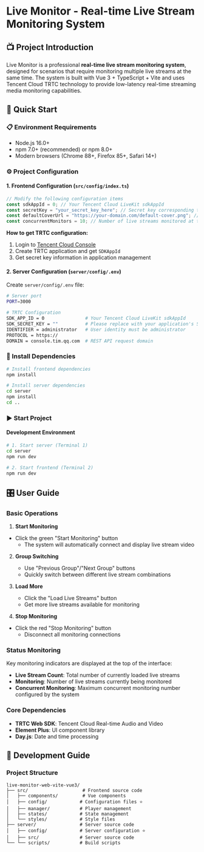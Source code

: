 # Live Monitor - Real-time Live Stream Monitoring System

## 📺 Project Introduction

Live Monitor is a professional **real-time live stream monitoring system**, designed for scenarios that require monitoring multiple live streams at the same time. The system is built with Vue 3 + TypeScript + Vite and uses Tencent Cloud TRTC technology to provide low-latency real-time streaming media monitoring capabilities.

## 🚀 Quick Start

### 📋 Environment Requirements

- Node.js 16.0+ 
- npm 7.0+ (recommended) or npm 8.0+
- Modern browsers (Chrome 88+, Firefox 85+, Safari 14+)

### ⚙️ Project Configuration

#### 1. Frontend Configuration (`src/config/index.ts`)

```typescript
// Modify the following configuration items
const sdkAppId = 0; // Your Tencent Cloud LiveKit sdkAppId
const secretKey = "your_secret_key_here"; // Secret key corresponding to sdkAppId
const defaultCoverUrl = "https://your-domain.com/default-cover.png"; // Default cover image
const concurrentMonitors = 10; // Number of live streams monitored at the same time
```

**How to get TRTC configuration:**
1. Login to [Tencent Cloud Console](https://console.cloud.tencent.com/trtc)
2. Create TRTC application and get `SDKAppId`
3. Get secret key information in application management

#### 2. Server Configuration (`server/config/.env`)

Create `server/config/.env` file:

```bash
# Server port
PORT=3000

# TRTC Configuration 
SDK_APP_ID = 0               # Your Tencent Cloud LiveKit sdkAppId
SDK_SECRET_KEY = ""          # Please replace with your application's SDK_SECRET_KEY, no string quotes needed
IDENTIFIER = administrator   # User identity must be administrator
PROTOCOL = https://
DOMAIN = console.tim.qq.com  # REST API request domain
```

### 🔧 Install Dependencies

```bash
# Install frontend dependencies
npm install

# Install server dependencies  
cd server
npm install
cd ..
```

### ▶️ Start Project

#### Development Environment

```bash
# 1. Start server (Terminal 1)
cd server
npm run dev

# 2. Start frontend (Terminal 2) 
npm run dev
```

## 🎛️ User Guide

### Basic Operations

1. **Start Monitoring**
- Click the green "Start Monitoring" button
   - The system will automatically connect and display live stream video

2. **Group Switching** 
   - Use "Previous Group"/"Next Group" buttons
   - Quickly switch between different live stream combinations

3. **Load More**
   - Click the "Load Live Streams" button
   - Get more live streams available for monitoring

4. **Stop Monitoring**
- Click the red "Stop Monitoring" button
   - Disconnect all monitoring connections

### Status Monitoring

Key monitoring indicators are displayed at the top of the interface:
- **Live Stream Count**: Total number of currently loaded live streams
- **Monitoring**: Number of live streams currently being monitored
- **Concurrent Monitoring**: Maximum concurrent monitoring number configured by the system



### Core Dependencies
- **TRTC Web SDK**: Tencent Cloud Real-time Audio and Video
- **Element Plus**: UI component library
- **Day.js**: Date and time processing

## 🔧 Development Guide

### Project Structure

```
live-monitor-web-vite-vue3/
├── src/                    # Frontend source code
│   ├── components/         # Vue components
│   ├── config/            # Configuration files ⭐
│   ├── manager/           # Player management
│   ├── states/            # State management
│   └── styles/            # Style files
├── server/                # Server source code  
│   ├── config/            # Server configuration ⭐
│   ├── src/               # Server source code   
└── └── scripts/           # Build scripts
```